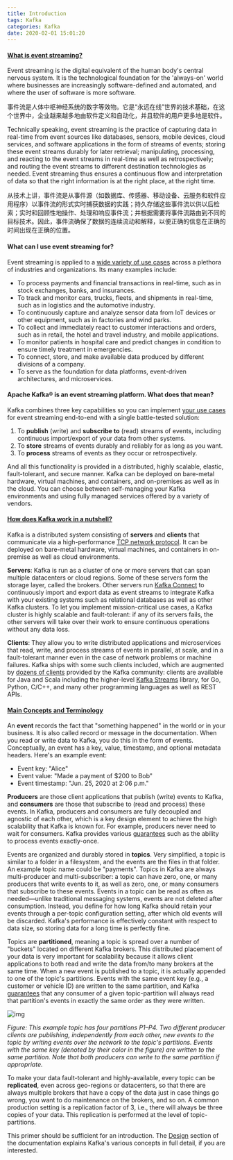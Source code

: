 ```yaml
---
title: Introduction
tags: Kafka
categories: Kafka
date: 2020-02-01 15:01:20
---
```




#### [What is event streaming?](https://kafka.apache.org/intro#intro_streaming)

Event streaming is the digital equivalent of the human body's central nervous system. It is the technological foundation for the 'always-on' world where businesses are increasingly software-defined and automated, and where the user of software is more software.

事件流是人体中枢神经系统的数字等效物。它是“永远在线”世界的技术基础，在这个世界中，企业越来越多地由软件定义和自动化，并且软件的用户更多地是软件。

Technically speaking, event streaming is the practice of capturing data in real-time from event sources like databases, sensors, mobile devices, cloud services, and software applications in the form of streams of events; storing these event streams durably for later retrieval; manipulating, processing, and reacting to the event streams in real-time as well as retrospectively; and routing the event streams to different destination technologies as needed. Event streaming thus ensures a continuous flow and interpretation of data so that the right information is at the right place, at the right time.

从技术上讲，事件流是从事件源（如数据库、传感器、移动设备、云服务和软件应用程序）以事件流的形式实时捕获数据的实践；持久存储这些事件流以供以后检索；实时和回顾性地操作、处理和响应事件流；并根据需要将事件流路由到不同的目标技术。因此，事件流确保了数据的连续流动和解释，以便正确的信息在正确的时间出现在正确的位置。



#### What can I use event streaming for?

Event streaming is applied to a [wide variety of use cases](https://kafka.apache.org/powered-by) across a plethora of industries and organizations. Its many examples include:

- To process payments and financial transactions in real-time, such as in stock exchanges, banks, and insurances.
- To track and monitor cars, trucks, fleets, and shipments in real-time, such as in logistics and the automotive industry.
- To continuously capture and analyze sensor data from IoT devices or other equipment, such as in factories and wind parks.
- To collect and immediately react to customer interactions and orders, such as in retail, the hotel and travel industry, and mobile applications.
- To monitor patients in hospital care and predict changes in condition to ensure timely treatment in emergencies.
- To connect, store, and make available data produced by different divisions of a company.
- To serve as the foundation for data platforms, event-driven architectures, and microservices.



#### Apache Kafka® is an event streaming platform. What does that mean?

Kafka combines three key capabilities so you can implement [your use cases](https://kafka.apache.org/powered-by) for event streaming end-to-end with a single battle-tested solution:

1. To **publish** (write) and **subscribe to** (read) streams of events, including continuous import/export of your data from other systems.
2. To **store** streams of events durably and reliably for as long as you want.
3. To **process** streams of events as they occur or retrospectively.

And all this functionality is provided in a distributed, highly scalable, elastic, fault-tolerant, and secure manner. Kafka can be deployed on bare-metal hardware, virtual machines, and containers, and on-premises as well as in the cloud. You can choose between self-managing your Kafka environments and using fully managed services offered by a variety of vendors.



#### [How does Kafka work in a nutshell?](https://kafka.apache.org/intro#intro_nutshell)

Kafka is a distributed system consisting of **servers** and **clients** that communicate via a high-performance [TCP network protocol](https://kafka.apache.org/protocol.html). It can be deployed on bare-metal hardware, virtual machines, and containers in on-premise as well as cloud environments.

**Servers**: Kafka is run as a cluster of one or more servers that can span multiple datacenters or cloud regions. Some of these servers form the storage layer, called the brokers. Other servers run [Kafka Connect](https://kafka.apache.org/documentation/#connect) to continuously import and export data as event streams to integrate Kafka with your existing systems such as relational databases as well as other Kafka clusters. To let you implement mission-critical use cases, a Kafka cluster is highly scalable and fault-tolerant: if any of its servers fails, the other servers will take over their work to ensure continuous operations without any data loss.

**Clients**: They allow you to write distributed applications and microservices that read, write, and process streams of events in parallel, at scale, and in a fault-tolerant manner even in the case of network problems or machine failures. Kafka ships with some such clients included, which are augmented by [dozens of clients](https://cwiki.apache.org/confluence/display/KAFKA/Clients) provided by the Kafka community: clients are available for Java and Scala including the higher-level [Kafka Streams](https://kafka.apache.org/documentation/streams/) library, for Go, Python, C/C++, and many other programming languages as well as REST APIs.



#### [Main Concepts and Terminology](https://kafka.apache.org/intro#intro_concepts_and_terms)

An **event** records the fact that "something happened" in the world or in your business. It is also called record or message in the documentation. When you read or write data to Kafka, you do this in the form of events. Conceptually, an event has a key, value, timestamp, and optional metadata headers. Here's an example event:

- Event key: "Alice"
- Event value: "Made a payment of $200 to Bob"
- Event timestamp: "Jun. 25, 2020 at 2:06 p.m."

**Producers** are those client applications that publish (write) events to Kafka, and **consumers** are those that subscribe to (read and process) these events. In Kafka, producers and consumers are fully decoupled and agnostic of each other, which is a key design element to achieve the high scalability that Kafka is known for. For example, producers never need to wait for consumers. Kafka provides various [guarantees](https://kafka.apache.org/documentation/#semantics) such as the ability to process events exactly-once.

Events are organized and durably stored in **topics**. Very simplified, a topic is similar to a folder in a filesystem, and the events are the files in that folder. An example topic name could be "payments". Topics in Kafka are always multi-producer and multi-subscriber: a topic can have zero, one, or many producers that write events to it, as well as zero, one, or many consumers that subscribe to these events. Events in a topic can be read as often as needed—unlike traditional messaging systems, events are not deleted after consumption. Instead, you define for how long Kafka should retain your events through a per-topic configuration setting, after which old events will be discarded. Kafka's performance is effectively constant with respect to data size, so storing data for a long time is perfectly fine.

Topics are **partitioned**, meaning a topic is spread over a number of "buckets" located on different Kafka brokers. This distributed placement of your data is very important for scalability because it allows client applications to both read and write the data from/to many brokers at the same time. When a new event is published to a topic, it is actually appended to one of the topic's partitions. Events with the same event key (e.g., a customer or vehicle ID) are written to the same partition, and Kafka [guarantees](https://kafka.apache.org/documentation/#semantics) that any consumer of a given topic-partition will always read that partition's events in exactly the same order as they were written.

![img](https://kafka.apache.org/images/streams-and-tables-p1_p4.png)

*Figure: This example topic has four partitions P1–P4. Two different producer clients are publishing, independently from each other, new events to the topic by writing events over the network to the topic's partitions. Events with the same key (denoted by their color in the figure) are written to the same partition. Note that both producers can write to the same partition if appropriate.*



To make your data fault-tolerant and highly-available, every topic can be **replicated**, even across geo-regions or datacenters, so that there are always multiple brokers that have a copy of the data just in case things go wrong, you want to do maintenance on the brokers, and so on. A common production setting is a replication factor of 3, i.e., there will always be three copies of your data. This replication is performed at the level of topic-partitions.

This primer should be sufficient for an introduction. The [Design](https://kafka.apache.org/documentation/#design) section of the documentation explains Kafka's various concepts in full detail, if you are interested.

